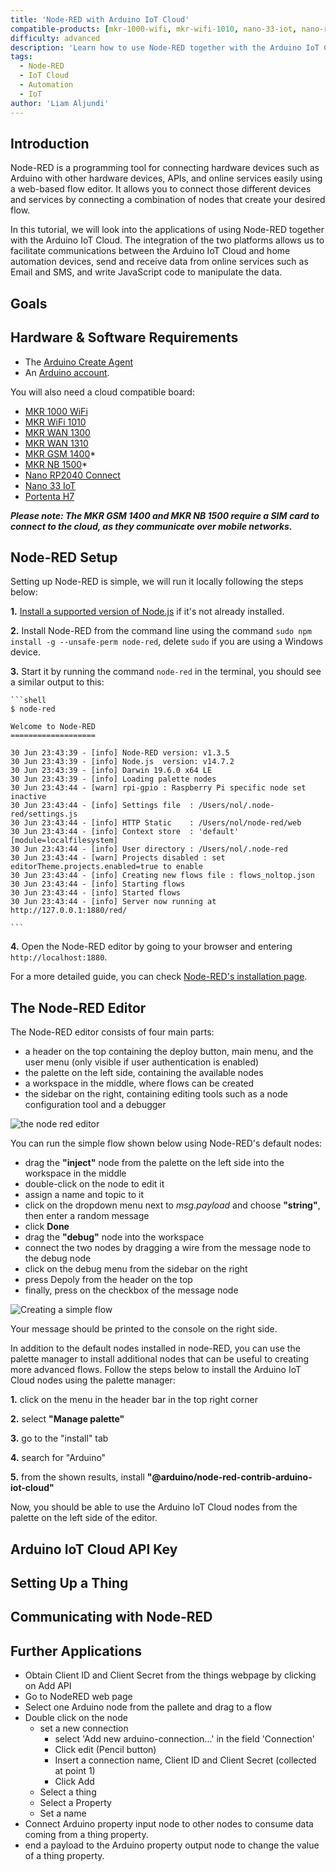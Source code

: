 ```yaml
---
title: 'Node-RED with Arduino IoT Cloud'
compatible-products: [mkr-1000-wifi, mkr-wifi-1010, nano-33-iot, nano-rp2040-connect]
difficulty: advanced
description: 'Learn how to use Node-RED together with the Arduino IoT Cloud to create advanced automation systems.'
tags:
  - Node-RED
  - IoT Cloud
  - Automation
  - IoT
author: 'Liam Aljundi'
---
```


## Introduction

Node-RED is a programming tool for connecting hardware devices such as Arduino with other hardware devices, APIs, and online services easily using a web-based flow editor. It allows you to connect those different devices and services by connecting a combination of nodes that create your desired flow.

In this tutorial, we will look into the applications of using Node-RED together with the Arduino IoT Cloud. The integration of the two platforms allows us to facilitate communications between the Arduino IoT Cloud and home automation devices, send and receive data from online services such as Email and SMS, and write JavaScript code to manipulate the data.

## Goals

## Hardware & Software Requirements

- The [Arduino Create Agent](https://github.com/arduino/arduino-create-agent)
- An [Arduino account](http://create.arduino.cc/iot).

You will also need a cloud compatible board:

- [MKR 1000 WiFi](https://store.arduino.cc/arduino-mkr1000-wifi)
- [MKR WiFi 1010](https://store.arduino.cc/arduino-mkr-wifi-1010)
- [MKR WAN 1300](https://store.arduino.cc/arduino-mkr-wan-1300-lora-connectivity-1414)
- [MKR WAN 1310](https://store.arduino.cc/mkr-wan-1310)
- [MKR GSM 1400](https://store.arduino.cc/arduino-mkr-gsm-1400)\*
- [MKR NB 1500](https://store.arduino.cc/arduino-mkr-nb-1500-1413)\*
- [Nano RP2040 Connect](https://store.arduino.cc/nano-rp2040-connect)
- [Nano 33 IoT](https://store.arduino.cc/arduino-nano-33-iot)
- [Portenta H7](https://store.arduino.cc/portenta-h7)

***Please note: The MKR GSM 1400 and MKR NB 1500 require a SIM card to connect to the cloud, as they communicate over mobile networks.***

## Node-RED Setup

Setting up Node-RED is simple, we will run it locally following the steps below:

**1.** [Install a supported version of Node.js](https://nodered.org/docs/faq/node-versions) if it's not already installed.

**2.** Install Node-RED from the command line using the command `sudo npm install -g --unsafe-perm node-red`, delete `sudo` if you are using a Windows device.

**3.** Start it by running the command `node-red` in the terminal, you should see a similar output to this:

    ```shell
    $ node-red

    Welcome to Node-RED
    ===================

    30 Jun 23:43:39 - [info] Node-RED version: v1.3.5
    30 Jun 23:43:39 - [info] Node.js  version: v14.7.2
    30 Jun 23:43:39 - [info] Darwin 19.6.0 x64 LE
    30 Jun 23:43:39 - [info] Loading palette nodes
    30 Jun 23:43:44 - [warn] rpi-gpio : Raspberry Pi specific node set inactive
    30 Jun 23:43:44 - [info] Settings file  : /Users/nol/.node-red/settings.js
    30 Jun 23:43:44 - [info] HTTP Static    : /Users/nol/node-red/web
    30 Jun 23:43:44 - [info] Context store  : 'default' [module=localfilesystem]
    30 Jun 23:43:44 - [info] User directory : /Users/nol/.node-red
    30 Jun 23:43:44 - [warn] Projects disabled : set editorTheme.projects.enabled=true to enable
    30 Jun 23:43:44 - [info] Creating new flows file : flows_noltop.json
    30 Jun 23:43:44 - [info] Starting flows
    30 Jun 23:43:44 - [info] Started flows
    30 Jun 23:43:44 - [info] Server now running at http://127.0.0.1:1880/red/

    ```
**4.**  Open the Node-RED editor by going to your browser and entering `http://localhost:1880`.

For a more detailed guide, you can check [Node-RED's installation page](https://nodered.org/docs/getting-started/local).

## The Node-RED Editor

The Node-RED editor consists of four main parts:

- a header on the top containing the deploy button, main menu, and the user menu (only visible if user authentication is enabled)
- the palette on the left side, containing the available nodes
- a workspace in the middle, where flows can be created
- the sidebar on the right, containing editing tools such as a node configuration tool and a debugger

![the node red editor](./assets/nodered-intro-01.png)

You can run the simple flow shown below using Node-RED's default nodes:

- drag the **"inject"** node from the palette on the left side into the workspace in the middle
- double-click on the node to edit it
- assign a name and topic to it
- click on the dropdown menu next to *msg.payload* and choose **"string"**, then enter a random message
- click **Done**
- drag the **"debug"** node into the workspace
- connect the two nodes by dragging a wire from the message node to the debug node
- click on the debug menu from the sidebar on the right
- press Depoly from the header on the top
- finally, press on the checkbox of the message node

![Creating a simple flow](./assets/nodered-intro-02.gif)

Your message should be printed to the console on the right side.

In addition to the default nodes installed in node-RED, you can use the palette manager to install additional nodes that can be useful to creating more advanced flows. Follow the steps below to install the Arduino IoT Cloud nodes using the palette manager:

**1.** click on the menu in the header bar in the top right corner

**2.** select **"Manage palette"**

**3.** go to the "install" tab

**4.** search for "Arduino"

**5.** from the shown results, install **"@arduino/node-red-contrib-arduino-iot-cloud"**

Now, you should be able to use the Arduino IoT Cloud nodes from the palette on the left side of the editor.

## Arduino IoT Cloud API Key

## Setting Up a Thing

## Communicating with Node-RED

## Further Applications

- Obtain Client ID and Client Secret from the things webpage by clicking on Add API
- Go to NodeRED web page
- Select one Arduino node from the pallete and drag to a flow
- Double click on the node
  - set a new connection
    - select 'Add new arduino-connection...' in the field 'Connection'
    - Click edit (Pencil button)
    - Insert a connection name, Client ID and Client Secret (collected at point 1)
    - Click Add
  - Select a thing
  - Select a Property
  - Set a name
- Connect Arduino property input node to other nodes to consume data coming from a thing property.
- end a payload to the Arduino property output node to change the value of a thing property.
